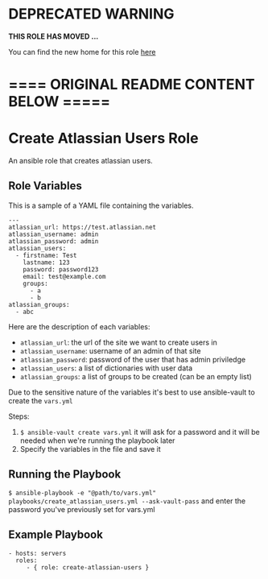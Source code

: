 # DEPRECATED WARNING
**THIS ROLE HAS MOVED ...**

You can find the new home for this role [here](https://github.com/redhat-cop/infra-ansible)

#  ==== ORIGINAL README CONTENT BELOW =====

Create Atlassian Users Role
=========

An ansible role that creates atlassian users.


Role Variables
--------------

This is a sample of a YAML file containing the variables.

```
---
atlassian_url: https://test.atlassian.net
atlassian_username: admin
atlassian_password: admin
atlassian_users:
  - firstname: Test
    lastname: 123
    password: password123
    email: test@example.com
    groups:
      - a
      - b
atlassian_groups:
  - abc
```

Here are the description of each variables:

- `atlassian_url`: the url of the site we want to create users in
- `atlassian_username`: username of an admin of that site
- `atlassian_password`: password of the user that has admin priviledge
- `atlassian_users`: a list of dictionaries with user data
- `atlassian_groups`: a list of groups to be created (can be an empty list)

Due to the sensitive nature of the variables it's best to use ansible-vault to create the `vars.yml`

Steps:
1. `$ ansible-vault create vars.yml` it will ask for a password and it will be needed when we're running the playbook later
2. Specify the variables in the file and save it

Running the Playbook
--------------------

`$ ansible-playbook -e "@path/to/vars.yml" playbooks/create_atlassian_users.yml --ask-vault-pass` and enter the password you've previously set for vars.yml

Example Playbook
----------------

    - hosts: servers
      roles:
         - { role: create-atlassian-users }
